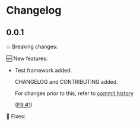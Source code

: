 # Changelog

## 0.0.1

💥 Breaking changes:

🆕 New features:

- Test framework added.

  CHANGELOG and CONTRIBUTING added.

  For changes prior to this, refer to [commit history](https://github.com/srb3/terraform-libvirt-network/commits/main)

  ([PR #1](https://github.com/srb3/terraform-libvirt-network/pull/1))

🔧 Fixes:

